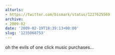 ```yaml
---
alturls:
- https://twitter.com/bismark/status/1227625569
archive:
- 2009-02
date: '2009-02-19T18:39:13+00:00'
slug: '1235068753'
---
```


oh the evils of one click music purchases...

